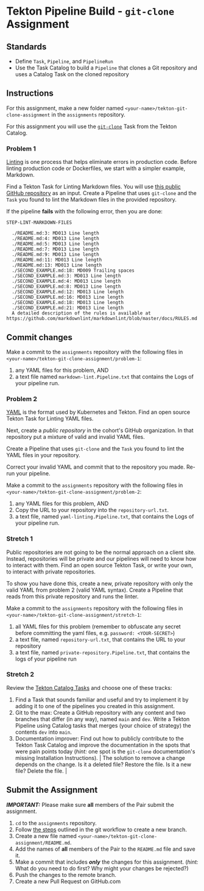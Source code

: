 # Tekton Pipeline Build - `git-clone` Assignment

## Standards

- Define `Task`, `Pipeline`, and `PipelineRun`
- Use the Task Catalog to build a `Pipeline` that clones a Git repository and uses a Catalog Task on the cloned repository

## Instructions

For this assignment, make a new folder named `<your-name>/tekton-git-clone-assignment` in the `assignments` repository.

For this assignment you will use the [`git-clone`](https://github.com/tektoncd/catalog/tree/main/task/git-clone/0.3) Task from the Tekton Catalog.

### Problem 1

[Linting](https://stackoverflow.com/questions/8503559/what-is-linting#:~:text=Linting%20is%20the%20process%20of,in%20C%20language%20source%20code.) is one process that helps eliminate errors in production code. Before linting production code or Dockerfiles, we start with a simpler example, Markdown.

Find a Tekton Task for Linting Markdown files. You will use [this public GitHub repository](https://github.com/upslopeio/lint-markdown-files) as an input. Create a Pipeline that uses `git-clone` and the `Task` you found to lint the Markdown files in the provided repository.

If the pipeline **fails** with the following error, then you are done:

    STEP-LINT-MARKDOWN-FILES

      ./README.md:3: MD013 Line length
      ./README.md:4: MD013 Line length
      ./README.md:5: MD013 Line length
      ./README.md:7: MD013 Line length
      ./README.md:9: MD013 Line length
      ./README.md:11: MD013 Line length
      ./README.md:13: MD013 Line length
      ./SECOND_EXAMPLE.md:18: MD009 Trailing spaces
      ./SECOND_EXAMPLE.md:3: MD013 Line length
      ./SECOND_EXAMPLE.md:4: MD013 Line length
      ./SECOND_EXAMPLE.md:8: MD013 Line length
      ./SECOND_EXAMPLE.md:12: MD013 Line length
      ./SECOND_EXAMPLE.md:16: MD013 Line length
      ./SECOND_EXAMPLE.md:18: MD013 Line length
      ./SECOND_EXAMPLE.md:21: MD013 Line length
      A detailed description of the rules is available at https://github.com/markdownlint/markdownlint/blob/master/docs/RULES.md

## Commit changes

Make a commit to the `assignments` repository with the following files in `<your-name>/tekton-git-clone-assignment/problem-1`:

1. any YAML files for this problem, AND
2. a text file named `markdown-lint.Pipeline.txt` that contains the Logs of your pipeline run.

### Problem 2

[YAML](https://yaml.org/) is the format used by Kubernetes and Tekton. Find an open source Tekton Task for Linting YAML files.

Next, create a _public repository_ in the cohort's GitHub organization. In that repository put a mixture of valid and invalid YAML files.

Create a Pipeline that uses `git-clone` and the `Task` you found to lint the YAML files in your repository.

Correct your invalid YAML and commit that to the repository you made. Re-run your pipeline.

Make a commit to the `assignments` repository with the following files in `<your-name>/tekton-git-clone-assignment/problem-2`:

1. any YAML files for this problem, AND
2. Copy the URL to your repository into the `repository-url.txt`.
3. a text file, named `yaml-linting.Pipeline.txt`, that contains the Logs of your pipeline run.

### Stretch 1

Public repositories are not going to be the normal approach on a client site. Instead, repositories will be private and our pipelines will need to know how to interact with them.
Find an open source Tekton Task, or write your own, to interact with private repositories.

To show you have done this, create a new, private repository with only the valid YAML from problem 2 (valid YAML syntax). Create a Pipeline that reads from this private repository and runs the linter.

Make a commit to the `assignments` repository with the following files in `<your-name>/tekton-git-clone-assignment/stretch-1`:

1. all YAML files for this problem (remember to obfuscate any secret before committing the yaml files, e.g. `password: <YOUR-SECRET>`)
2. a text file, named `repository-url.txt`, that contains the URL to your repository
3. a text file, named `private-repository.Pipeline.txt`, that contains the logs of your pipeline run

### Stretch 2

Review the [Tekton Catalog Tasks](https://github.com/tektoncd/catalog/tree/main/task) and choose one of these tracks:

1. Find a Task that sounds familiar and useful and try to implement it by adding it to one of the pipelines you created in this assignment.
1. Git to the max: Create a GitHub repository with any content and two branches that differ (in any way), named `main` and `dev`. Write a Tekton Pipeline using Catalog tasks that merges (your choice of strategy) the contents `dev` into `main`.
1. Documentation improver: Find out how to publicly contribute to the Tekton Task Catalog and improve the documentation in the spots that were pain points today (_hint:_ one spot is the `git-clone` documentation's missing Installation Instructions). | The solution to remove a change depends on the change. Is it a deleted file? Restore the file. Is it a new file? Delete the file. |

## Submit the Assignment

**_IMPORTANT:_** Please make sure **all** members of the Pair submit the assignment.

1. `cd` to the `assignments` repository.
2. Follow [the steps](../../git/git-workflow-step-by-step.md) outlined in the git workflow to create a new branch.
3. Create a new file named `<your-name>/tekton-git-clone-assignment/README.md`.
4. Add the names of **all** members of the Pair to the `README.md` file and save it.
5. Make a commit that includes **_only_** the changes for this assignment. (_hint:_ What do you need to do first? Why might your changes be rejected?)
6. Push the changes to the remote branch.
7. Create a new Pull Request on GitHub.com

